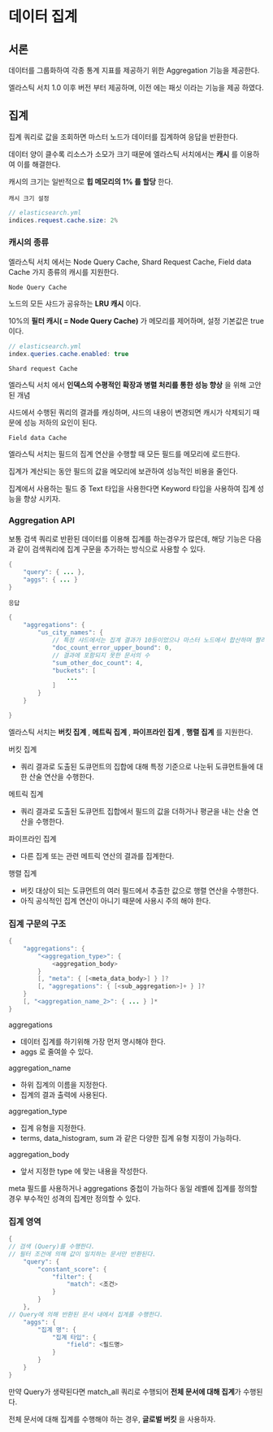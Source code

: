 # 데이터 집계

## 서론

데이터를 그룹화하여 각종 통계 지표를 제공하기 위한 Aggregation 기능을 제공한다.

엘라스틱 서치 1.0 이후 버전 부터 제공하며, 이전 에는 패싯 이라는 기능을 제공 하였다.

## 집계

집계 쿼리로 값을 조회하면 마스터 노드가 데이터를 집계하여 응답을 반환한다.

데이터 양이 클수록 리소스가 소모가 크기 때문에 엘라스틱 서치에서는 **캐시** 를 이용하여 이를 해결한다.

캐시의 크기는 일반적으로 **힙 메모리의 1% 를 할당** 한다.

`캐시 크기 설정`

```java
// elasticsearch.yml
indices.request.cache.size: 2%
```



### 캐시의 종류

엘라스틱 서치 에서는 Node Query Cache, Shard Request Cache, Field data Cache 가지 종류의 캐시를 지원한다.

`Node Query Cache`

노드의 모든 샤드가 공유하는 **LRU 캐시** 이다.

10%의 **필터 캐시( = Node Query Cache)** 가 메모리를 제어하며, 설정 기본값은 true 이다.

```java
// elasticsearch.yml
index.queries.cache.enabled: true
```

`Shard request Cache`

엘라스틱 서치 에서 **인덱스의 수평적인 확장과 병렬 처리를 통한 성능 향상** 을 위해 고안된 개념

샤드에서 수행된 쿼리의 결과를 캐싱하며, 샤드의 내용이 변경되면 캐시가 삭제되기 때문에 성능 저하의 요인이 된다.

`Field data Cache`

엘라스틱 서치는 필드의 집계 연산을 수행할 때 모든 필드를 메모리에 로드한다.

집계가 계산되는 동안 필드의 값을 메모리에 보관하여 성능적인 비용을 줄인다.

집계에서 사용하는 필드 중 Text 타입을 사용한다면 Keyword 타입을 사용하여 집계 성능을 향상 시키자.

### Aggregation API

보통 검색 쿼리로 반환된 데이터를 이용해 집계를 하는경우가 많은데, 해당 기능은 다음과 같이 검색쿼리에 집계 구문을 추가하는 방식으로 사용할 수 있다.

```java
{
	"query": { ... },
	"aggs": { ... }
}
```

`응답`

```java
{
	"aggregations": {
		"us_city_names": {
			// 특정 샤드에서는 집계 결과가 10등이었으나 마스터 노드에서 합산하며 짤려나간 수
			"doc_count_error_upper_bound": 0, 
			// 결과에 포함되지 못한 문서의 수
			"sum_other_doc_count": 4, 
			"buckets": [
				...
			]
		}
	}

}
```

엘라스틱 서치는 **버킷 집계** , **메트릭 집계** , **파이프라인 집계** , **행렬 집계** 를 지원한다.

버킷 집계

- 쿼리 결과로 도출된 도큐먼트의 집합에 대해 특정 기준으로 나눈뒤 도큐먼트들에 대한 산술 연산을 수행한다.

메트릭 집계

- 쿼리 결과로 도출된 도큐먼트 집합에서 필드의 값을 더하거나 평균을 내는 산술 연산을 수행한다.

파이프라인 집계

- 다른 집계 또는 관련 메트릭 연산의 결과를 집계한다.

행렬 집계

- 버킷 대상이 되는 도큐먼트의 여러 필드에서 추출한 값으로 행렬 연산을 수행한다.
- 아직 공식적인 집계 연산이 아니기 때문에 사용시 주의 해야 한다.

### 집계 구문의 구조

```java
{
	"aggregations": {
		"<aggregation_type>": {
			<aggregation_body>
		}
		[, "meta": { [<meta_data_body>] } ]?
		[, "aggregations": { [<sub_aggregation>]+ } ]?
	}
	[, "<aggregation_name_2>": { ... } ]*
}
```

aggregations

- 데이터 집계를 하기위해 가장 먼저 명시해야 한다.
- aggs 로 줄여쓸 수 있다.

aggregation_name

- 하위 집계의 이름을 지정한다.
- 집계의 결과 출력에 사용된다.

aggregation_type

- 집계 유형을 지정한다.
- terms, data_histogram, sum 과 같은 다양한 집계 유형 지정이 가능하다.

aggregation_body

- 앞서 지정한 type 에 맞는 내용을 작성한다.

meta 필드를 사용하거나 aggregations 중첩이 가능하다 동일 레벨에 집계를 정의할 경우 부수적인 성격의 집계만 정의할 수 있다.

### 집계 영역

```java
{
// 검색 (Query)를 수행한다.
// 필터 조건에 의해 값이 일치하는 문서만 반환된다.
	"query": {
		"constant_score": {
			"filter": {
				"match": <조건>
			}
		}
	},
// Query에 의해 반환된 문서 내에서 집계를 수행한다.
	"aggs": {
		"집계 명": {
			"집계 타입": {
				"field": <필드명>
			}
		}
	}
}
```

만약 Query가 생략된다면 match_all 쿼리로 수행되어 **전체 문서에 대해 집계**가 수행된다.

전체 문서에 대해 집계를 수행해야 하는 경우, **글로벌 버킷** 을 사용하자.
